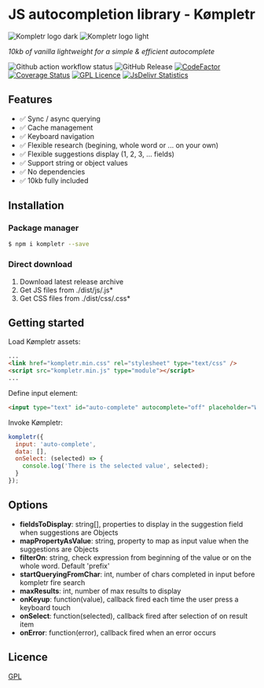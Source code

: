 # JS autocompletion library - Kømpletr

<img src="https://cdn.konfer.be/images/kompletr/logo-kompletr-dark.png#gh-light-mode-only" alt="Kompletr logo dark" />
<img src="https://cdn.konfer.be/images/kompletr/logo-kompletr-light.png#gh-dark-mode-only" alt="Kompletr logo light" />

*10kb of vanilla lightweight for a simple & efficient autocomplete*

![Github action workflow status](https://github.com/steve-lebleu/kompletr/actions/workflows/build.yml/badge.svg?branch=master)
![GitHub Release](https://img.shields.io/github/v/release/steve-lebleu/kompletr?logo=Github)
[![CodeFactor](https://www.codefactor.io/repository/github/steve-lebleu/kompletr/badge)](https://www.codefactor.io/repository/github/steve-lebleu/kompletr)
[![Coverage Status](https://coveralls.io/repos/github/steve-lebleu/kompletr/badge.svg?branch=master)](https://coveralls.io/github/steve-lebleu/kompletr?branch=master)
[![GPL Licence](https://badges.frapsoft.com/os/gpl/gpl.svg?v=103)](https://github.com/steve-lebleu/kompletr/blob/master/LICENSE)
[![JsDelivr Statistics](https://data.jsdelivr.com/v1/package/npm/kompletr/badge)](https://data.jsdelivr.com/v1/package/npm/kompletr/badge)

## Features

- :white_check_mark: Sync / async querying
- :white_check_mark: Cache management
- :white_check_mark: Keyboard navigation
- :white_check_mark: Flexible research (begining, whole word or ... on your own)
- :white_check_mark: Flexible suggestions display (1, 2, 3, ... fields)
- :white_check_mark: Support string or object values
- :white_check_mark: No dependencies
- :white_check_mark: 10kb fully included

## Installation

### Package manager

```bash 
$ npm i kompletr --save
```

### Direct download

1. Download latest release archive
2. Get JS files from ./dist/js/.js*
3. Get CSS files from ./dist/css/.css*

## Getting started

Load Kømpletr assets:

``` html 
...
<link href="kompletr.min.css" rel="stylesheet" type="text/css" />
<script src="kompletr.min.js" type="module"></script>
...
```

Define input element:

``` html 
<input type="text" id="auto-complete" autocomplete="off" placeholder="Whatever you want..." />
```
 
Invoke Kømpletr:

``` javascript
kompletr({
  input: 'auto-complete',
  data: [],
  onSelect: (selected) => {
    console.log('There is the selected value', selected);
  }
});
```

## Options

* **fieldsToDisplay**: string[], properties to display in the suggestion field when suggestions are Objects
* **mapPropertyAsValue**: string, property to map as input value when the suggestions are Objects
* **filterOn**: string, check expression from beginning of the value or on the whole word. Default 'prefix'
* **startQueryingFromChar**: int, number of chars completed in input before kompletr fire search
* **maxResults**: int, number of max results to display
* **onKeyup**: function(value), callback fired each time the user press a keyboard touch
* **onSelect**: function(selected), callback fired after selection of on result item
* **onError**: function(error), callback fired when an error occurs

## Licence

[GPL](https://www.gnu.org/licenses/gpl-3.0.html)